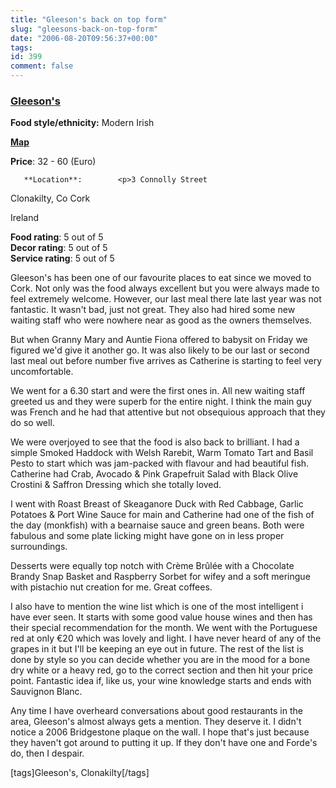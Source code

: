 ```yaml
---
title: "Gleeson's back on top form"
slug: "gleesons-back-on-top-form"
date: "2006-08-20T09:56:37+00:00"
tags:
id: 399
comment: false
---
```


  <div class='hreview'>         

### [Gleeson's](http://gleesons.ie/)

**Food style/ethnicity:** Modern Irish

**[Map](http://local.live.com/?v=2&sp=aN.sm394fg7sb62_Gleeson%2527s%2520Restaurant_Best%2520place%2520in%2520Clonakilty%253f__)**

**Price**: 32 - 60        (Euro)

       **Location**:        <p>3 Connolly Street

Clonakilty,        Co Cork       

Ireland
      </p>        <div>**Food rating**: <span class="rating">5</span> out of 5<div class="sb-fullstar"> </div><div class="sb-fullstar"> </div><div class="sb-fullstar"> </div><div class="sb-fullstar"> </div><div class="sb-fullstar"> </div><div style="clear: left"></div></div>    <div>**Decor rating**: <span class="rating">5</span> out of 5<div class="sb-fullstar"> </div><div class="sb-fullstar"> </div><div class="sb-fullstar"> </div><div class="sb-fullstar"> </div><div class="sb-fullstar"> </div><div style="clear: left"></div></div>   <div>**Service rating**: <span class="rating">5</span> out of 5<div class="sb-fullstar"> </div><div class="sb-fullstar"> </div><div class="sb-fullstar"> </div><div class="sb-fullstar"> </div><div class="sb-fullstar"> </div><div style="clear: left"></div></div>   <div class='description'>

Gleeson's has been one of our favourite places to eat since we moved to Cork. Not only was the food always excellent but you were always made to feel extremely welcome. However, our last meal there late last year was not fantastic. It wasn't bad, just not great. They also had hired some new waiting staff who were nowhere near as good as the owners themselves. 

But when Granny Mary and Auntie Fiona offered to babysit on Friday we figured we'd give it another go. It was also likely to be our last or second last meal out before number five arrives as Catherine is starting to feel very uncomfortable. 

We went for a 6.30 start and were the first ones in. All new waiting staff greeted us and they were superb for the entire night. I think the main guy was French and he had that attentive but not obsequious approach that they do so well.

We were overjoyed to see that the food is also back to brilliant. I had a simple Smoked Haddock with Welsh Rarebit, Warm Tomato Tart and Basil Pesto to start which was jam-packed with flavour and had beautiful fish. Catherine had Crab, Avocado & Pink Grapefruit Salad with Black Olive Crostini & Saffron Dressing which she totally loved.

I went with Roast Breast of Skeaganore Duck with Red Cabbage, Garlic Potatoes & Port Wine Sauce for main and Catherine had one of the fish of the day (monkfish) with a bearnaise sauce and green beans. Both were fabulous and some plate licking might have gone on in less proper surroundings.

Desserts were equally top notch with Crème Brûlée with a Chocolate Brandy Snap Basket and
Raspberry Sorbet for wifey and a soft meringue with pistachio nut creation for me. Great coffees.

I also have to mention the wine list which is one of the most intelligent i have ever seen. It starts with some good value house wines and then has their special recommendation for the month. We went with the Portuguese red at only €20 which was lovely and light. I have never heard of any of the grapes in it but I'll be keeping an eye out in future. The rest of the list is done by style so you can decide whether you are in the mood for a bone dry white or a heavy red, go to the correct section and then hit your price point. Fantastic idea if, like us, your wine knowledge starts and ends with Sauvignon Blanc.

Any time I have overheard conversations about good restaurants in the area, Gleeson's almost always gets a mention. They deserve it. I didn't notice a 2006 Bridgestone plaque on the wall. I hope that's just because they haven't got around to putting it up. If they don't have one and Forde's do, then I despair.

[tags]Gleeson's, Clonakilty[/tags]
</div>      </div>
<script type="application/x-subnode; charset=utf-8">
       <!-- the following is structured blog data for machine readers. -->
       <subnode xmlns:data-view="http://www.w3.org/2003/g/data-view#" data-view:transformation="http://structuredblogging.org/subnode-to-rdf-interpreter.xsl" xmlns="http://www.structuredblogging.org/xmlns#subnode">
            <xml-structured-blog-entry xmlns="http://www.structuredblogging.org/xmlns">
              <generator id="wpsb-1" type="x-wpsb-post" version="1"/><review type="review/restaurant"><subject name="Gleeson's" ethnicity="Modern Irish" url="http://gleesons.ie/" map="http://local.live.com/?v=2andsp=aN.sm394fg7sb62_Gleeson%2527s%2520Restaurant_Best%2520place%2520in%2520Clonakilty%253f__"><price min="32" max="60" currency="Euro"/><location address="3 Connolly Street" city="Clonakilty" state="Co Cork" country="Ireland"/></subject><foodrating max="5" min="0">5</foodrating><decorrating max="5" min="0">5</decorrating><servicerating max="5" min="0">5</servicerating><description>Gleeson's has been one of our favourite places to eat since we moved to Cork. Not only was the food always excellent but you were always made to feel extremely welcome. However, our last meal there late last year was not fantastic. It wasn't bad, just not great. They also had hired some new waiting staff who were nowhere near as good as the owners themselves. 

But when Granny Mary and Auntie Fiona offered to babysit on Friday we figured we'd give it another go. It was also likely to be our last or second last meal out before number five arrives as Catherine is starting to feel very uncomfortable. 

We went for a 6.30 start and were the first ones in. All new waiting staff greeted us and they were superb for the entire night. I think the main guy was French and he had that attentive but not obsequious approach that they do so well.

We were overjoyed to see that the food is also back to brilliant. I had a simple Smoked Haddock with Welsh Rarebit, Warm Tomato Tart and Basil Pesto to start which was jam-packed with flavour and had beautiful fish. Catherine had Crab, Avocado and Pink Grapefruit Salad with Black Olive Crostini and Saffron Dressing which she totally loved.

I went with Roast Breast of Skeaganore Duck with Red Cabbage, Garlic Potatoes and Port Wine Sauce for main and Catherine had one of the fish of the day (monkfish) with a bearnaise sauce and green beans. Both were fabulous and some plate licking might have gone on in less proper surroundings.

Desserts were equally top notch with Crème Brûlée with a Chocolate Brandy Snap Basket and
Raspberry Sorbet for wifey and a soft meringue with pistachio nut creation for me. Great coffees.

I also have to mention the wine list which is one of the most intelligent i have ever seen. It starts with some good value house wines and then has their special recommendation for the month. We went with the Portuguese red at only €20 which was lovely and light. I have never heard of any of the grapes in it but I'll be keeping an eye out in future. The rest of the list is done by style so you can decide whether you are in the mood for a bone dry white or a heavy red, go to the correct section and then hit your price point. Fantastic idea if, like us, your wine knowledge starts and ends with Sauvignon Blanc.

Any time I have overheard conversations about good restaurants in the area, Gleeson's almost always gets a mention. They deserve it. I didn't notice a 2006 Bridgestone plaque on the wall. I hope that's just because they haven't got around to putting it up. If they don't have one and Forde's do, then I despair.

[tags]Gleeson's, Clonakilty[/tags]</description></review>
            </xml-structured-blog-entry>
       </subnode>
       </script>
